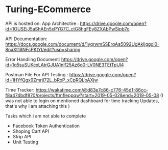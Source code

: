 # Turing-ECommerce
API is hosted on: 
App Architectire : https://drive.google.com/open?id=1OUSEjJ5aShAEn5xPYG7C_ctG8hgFEy8ZXAbPwSipb7o

API Documentation: https://docs.google.com/document/d/1yqrwmSSErqAa5092UgAkljqgol0-8naXt18NFcPKtYI/edit?usp=sharing

Error Handling Document: https://drive.google.com/open?id=1q5suSUKcxLAtrGJUA1nlf25Az6o0-LV0NE3TEtTpUl4

Postman File For API Testing : https://drive.google.com/open?id=1HYfQgx9ZmrjI72L_bRoP_xCpRQLbAXjw

Time Tracker: https://wakatime.com/@d83e7c86-c776-45d1-86cc-f8a474bdf870/projects/ftmfleppqw?start=2019-05-02&end=2019-05-08
(I was not able to login on mentioned  dashboard for time tracking Updates, that's why i am attaching this )

Tasks which i am not able to complete

- Facebook Token Authentication 
- Shoping Cart API 
- Strip API 
- Unit Testing 